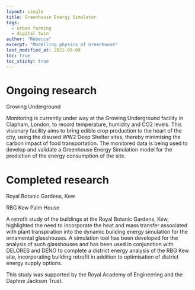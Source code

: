 ```yaml
---
layout: single
title: Greenhouse Energy Simulator
tags:
  - urban farming
  - digital twin
author: "Rebecca"
excerpt: "Modelling physics of Greenhouse"
last_modified_at: 2021-03-09
toc: true
toc_sticky: true
---
```


# Ongoing research

Growing Underground

Monitoring is currently under way at the Growing Underground facility in Clapham, London, to record temperature, humidity and CO2 levels. This visionary facility aims to bring edible crop production to the heart of the city, using the disused WW2 Deep Shelter sites, thereby minimising the carbon impact of food transportation. The monitored data is being used to develop and validate a Greenhouse Energy Simulation model for the prediction of the energy consumption of the site.

# Completed research

Royal Botanic Gardens, Kew

RBG Kew Palm House

A retrofit study of the buildings at the Royal Botanic Gardens, Kew, highlighted the need to incorporate the heat and mass transfer associated with plant transpiration into the dynamic building energy simulation for the ornamental glasshouses. A simulation tool has been developed for the analysis of such glasshouses and has been used in conjunction with DELORES and DENO to complete a district energy analysis of the RBG Kew site, incorporating building retrofit in addition to optimisation of district energy supply options.

This study was supported by the Royal Academy of Engineering and the  Daphne Jackson Trust. 